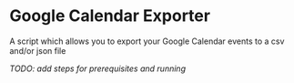 Google Calendar Exporter
========================


A script which allows you to export your Google Calendar events to a csv and/or json file

*TODO: add steps for prerequisites and running*
